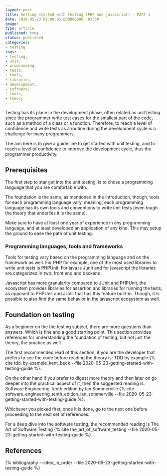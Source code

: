 ```yaml
---
layout: post
title: Getting started with testing (PHP and javascript) - PART 1
date: 2020-05-23 01:06:05.000000000 -03:00
image: 
type: article
published: true
status: published
categories:
- testing
tags:
- testing,
- unit,
- programming,
- tests,
- tools,
- libraries,
- development,
- software,
- tools,
- theory
---
```


Testing has its place in the development phase, often related as unit
testing since the programmer write test cases for the smallest part of the
code, such as a method of a class or a function. Therefore, to reach a level
of confidence and write tests as a routine during the development cycle
is a challenge for many programmers.

The aim here is to give a guide line to get started with unit testing, and
to reach a level of confidence to improve the development cycle, thus the
programmer productivity.

## Prerequisites

The first step to star get into the unit testing, is to chose a programming
language that you are comfortable with.

The foundation is the same, as mentioned in the introduction, though, tools
for each programming language vary, meaning, each programming language
has its own tools and conventions to write unit tests (even tough the theory that
underlies it is the same).

Make sure to have at least one year of experience in any programming language,
and at least developed an application of any kind. This may setup the
ground to ease the path of unit testing.

### Programming languages, tools and frameworks

Tools for testing vary based on the programming language and on the framework
as well. For PHP for example, one of the most used libraries to write
unit tests is PHPUnit. For java is Junit and for javascript the libraries are
categorized in two: front end and backend.

Javascript has more granularity compared to JUnit and PHPUnit, the ecosystem provides
libraries for assertion and libraries for running the tests, as opposed to PHPUnit
and JUnit that has this feature built-in. Though, it is possible to also find the same
behavior in the javascript ecosystem as well.

## Foundation on testing

As a beginner on the the testing subject, there are more questions than answers. Which is
fine and a good starting point. This section provides references for understanding the
foundation of testing, but not just the theory, the practice as well.

The first recommended read of this section, if you are the developer that prefers to see the code
before reading the theory is: TDD by example {% cite tdd_by_example_kent_beck --file 2020-05-23-getting-started-with-testing-guide %}.

On the other hand if you prefer to digest more theory and then later on go deeper
into the practical aspect of it, then the suggested reading is:
Software Engineering Tenth edition by Ian Sommerville {% cite software_engineering_tenth_edition_ian_sommerville --file 2020-05-23-getting-started-with-testing-guide %}.

Whichever you picked first, once it is done, go to the next one before proceeding
to the next set of references.

For a deep dive into the software testing, the recommended reading is
The Art of Software Testing {% cite the_art_of_software_testing --file 2020-05-23-getting-started-with-testing-guide %}.

## References

{% bibliography --cited_in_order --file 2020-05-23-getting-started-with-testing-guide %}